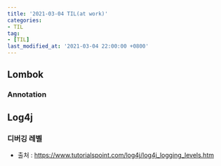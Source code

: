 ```yaml
---
title: '2021-03-04 TIL(at work)'
categories:
- TIL
tag:
- [TIL]
last_modified_at: '2021-03-04 22:00:00 +0800'
---
```


## Lombok
### Annotation

## Log4j
### 디버깅 레벨
- 출처 : https://www.tutorialspoint.com/log4j/log4j_logging_levels.htm